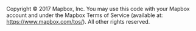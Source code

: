 Copyright © 2017 Mapbox, Inc.
You may use this code with your Mapbox account and under the Mapbox Terms of Service (available at: https://www.mapbox.com/tos/). All other rights reserved.
